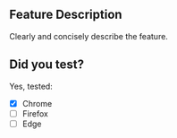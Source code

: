 ## Feature Description

Clearly and concisely describe the feature.

## Did you test?

Yes, tested:

- [x] Chrome
- [ ] Firefox
- [ ] Edge
